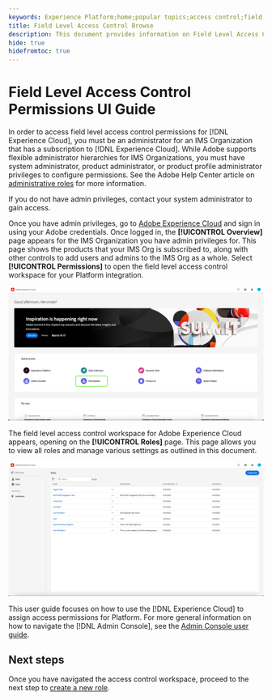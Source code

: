 ```yaml
---
keywords: Experience Platform;home;popular topics;access control;field level access control;FLAC
title: Field Level Access Control Browse
description: This document provides information on Field Level Access Control in Adobe Experience Platform
hide: true
hidefromtoc: true
---
```


# Field Level Access Control Permissions UI Guide

In order to access field level access control permissions for [!DNL Experience Cloud], you must be an administrator for an IMS Organization that has a subscription to [!DNL Experience Cloud]. While Adobe supports flexible administrator hierarchies for IMS Organizations, you must have system administrator, product administrator, or product profile administrator privileges to configure permissions. See the Adobe Help Center article on [administrative roles](https://helpx.adobe.com/enterprise/using/admin-roles.html) for more information.

If you do not have admin privileges, contact your system administrator to gain access.

Once you have admin privileges, go to [Adobe Experience Cloud](https://experience.adobe.com/) and sign in using your Adobe credentials. Once logged in, the **[!UICONTROL Overview]** page appears for the IMS Organization you have admin privileges for. This page shows the products that your IMS Org is subscribed to, along with other controls to add users and admins to the IMS Org as a whole. Select **[!UICONTROL Permissions]** to open the field level access control workspace for your Platform integration.

![flac-select-product](../../images/flac-ui/flac-select-product.png)

The field level access control workspace for Adobe Experience Cloud appears, opening on the **[!UICONTROL Roles]** page. This page allows you to view all roles and manage various settings as outlined in this document.

![flac-select-roles](../../images/flac-ui/flac-select-roles.png)

This user guide focuses on how to use the [!DNL Experience Cloud] to assign access permissions for Platform. For more general information on how to navigate the [!DNL Admin Console], see the [Admin Console user guide](https://helpx.adobe.com/enterprise/using/admin-console.html).

## Next steps

Once you have navigated the access control workspace, proceed to the next step to [create a new role](create-role.md).
